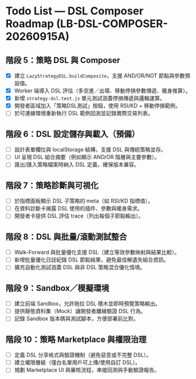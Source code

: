 # Todo List — DSL Composer Roadmap (LB-DSL-COMPOSER-20260915A)

## 階段 5：策略 DSL 與 Composer
- [x] 建立 `LazyStrategyDSL.buildComposite`，支援 AND/OR/NOT 節點與參數預設值。
- [x] Worker 端導入 DSL 評估（多空進／出場、移動停損參數傳遞、暖身推算）。
- [x] 新增 `strategy-dsl.test.js` 單元測試涵蓋停損傳遞與邏輯運算。
- [x] 開發者區域加入「策略DSL測試」按鈕，使用 RSI/KD + 移動停損範例。
- [ ] 於可連線環境重新執行 DSL 範例回測並記錄實際交易列表。

## 階段 6：DSL 設定儲存與載入（預備）
- [ ] 設計表單欄位與 localStorage 結構，支援 DSL 與傳統策略並存。
- [ ] UI 呈現 DSL 組合摘要（例如顯示 AND/OR 階層與主要參數）。
- [ ] 匯出/匯入策略檔案時納入 DSL 定義，確保版本兼容。

## 階段 7：策略診斷與可視化
- [ ] 於指標面板顯示 DSL 子策略的 meta（如 RSI/KD 指標值）。
- [ ] 在資料診斷卡揭露 DSL 使用的插件、參數與暖身需求。
- [ ] 開發者卡提供 DSL 評估 trace（列出每個子節點輸出）。

## 階段 8：DSL 與批量/滾動測試整合
- [ ] Walk-Forward 與批量優化支援 DSL（建立等效參數映射與結果比較）。
- [ ] 新增批量優化日誌紀錄 DSL 節點結果，避免最佳解遺失組合資訊。
- [ ] 擴充自動化測試涵蓋 DSL 與非 DSL 策略混合優化情境。

## 階段 9：Sandbox／模擬環境
- [ ] 建立前端 Sandbox，允許拖拉 DSL 積木並即時預覽策略輸出。
- [ ] 提供靜態資料集（Mock）讓開發者離線驗證 DSL 行為。
- [ ] 記錄 Sandbox 版本碼與測試腳本，方便部署前比對。

## 階段 10：策略 Marketplace 與權限治理
- [ ] 定義 DSL 分享格式與驗證機制（避免惡意或不完整 DSL）。
- [ ] 建立權限層級（僅白名單用戶可上傳/使用自訂 DSL）。
- [ ] 規劃 Marketplace UI 與審核流程，串接回測與手動驗證報告。
